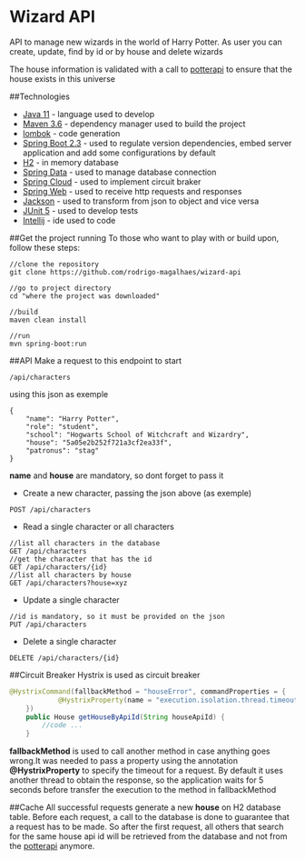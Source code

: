 # Wizard API
API to manage new wizards in the world of Harry Potter.
As user you can create, update, find by id or by house 
and delete wizards

The house information is validated with a call to 
[potterapi](www.potterapi.com) to ensure that the house
exists in this universe

##Technologies 
- [Java 11](https://www.oracle.com/java/technologies/javase-jdk11-downloads.html) - language used to develop
- [Maven 3.6](https://maven.apache.org/) - dependency manager used to build the project
- [lombok](https://projectlombok.org/) - code generation 
- [Spring Boot 2.3](https://spring.io/projects/spring-boot) - used to regulate version dependencies, 
embed server application and add some configurations by default
- [H2](https://www.h2database.com/html/main.html) - in memory database
- [Spring Data](https://spring.io/projects/spring-data) - used to manage database connection
- [Spring Cloud](https://spring.io/projects/spring-cloud) - used to implement circuit braker
- [Spring Web](https://spring.io/guides/gs/serving-web-content/) - used to receive http requests and responses
- [Jackson](https://github.com/FasterXML/jackson) - used to transform from json to object and vice versa
- [JUnit 5](https://junit.org/junit5/) - used to develop tests
- [Intellij](https://www.jetbrains.com/idea/) - ide used to code

##Get the project running
To those who want to play with or build upon, follow these steps:
```shell
//clone the repository
git clone https://github.com/rodrigo-magalhaes/wizard-api

//go to project directory
cd "where the project was downloaded"

//build
maven clean install

//run
mvn spring-boot:run
```

##API
Make a request to this endpoint to start 
```shell
/api/characters
```
using this json as exemple
```shell
{
    "name": "Harry Potter",
    "role": "student",
    "school": "Hogwarts School of Witchcraft and Wizardry",
    "house": "5a05e2b252f721a3cf2ea33f",
    "patronus": "stag"
}
```
**name** and **house** are mandatory, so dont forget to pass it 
- Create a new character, passing the json above (as exemple)
```shell
POST /api/characters
```
- Read a single character or all characters
```shell
//list all characters in the database
GET /api/characters
//get the character that has the id
GET /api/characters/{id}
//list all characters by house
GET /api/characters?house=xyz
```
- Update a single character
```shell
//id is mandatory, so it must be provided on the json
PUT /api/characters
```
- Delete a single character
```shell
DELETE /api/characters/{id}
```

##Circuit Breaker
Hystrix is used as circuit breaker
```java
@HystrixCommand(fallbackMethod = "houseError", commandProperties = {
            @HystrixProperty(name = "execution.isolation.thread.timeoutInMilliseconds", value = "5000")
    })
    public House getHouseByApiId(String houseApiId) {
        //code ...
    }
```
**fallbackMethod** is used to call another method in case anything goes wrong.It was needed to pass a property using the 
annotation **@HystrixProperty** to specify the timeout for a request. By default it uses another thread to obtain the response, 
so the application waits for 5 seconds before transfer the execution to the method in fallbackMethod

##Cache
All successful requests generate a new **house** on H2 database table. Before each request, a call to the database is done
to guarantee that a request has to be made. So after the first request, all others that search for the same house api id
will be retrieved from the database and not from the [potterapi](www.potterapi.com) anymore.
